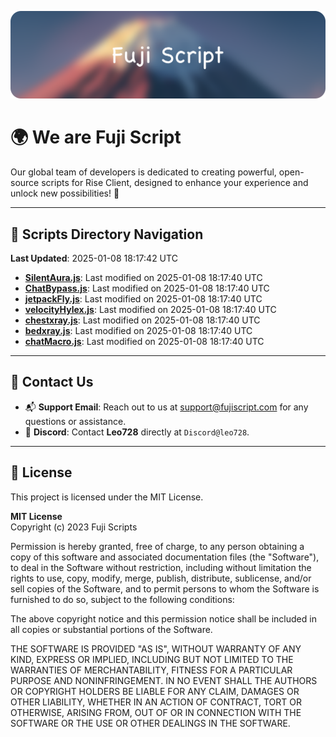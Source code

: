 ![Banner](.github/b.webp)

# 🌍 **We are Fuji Script**

Our global team of developers is dedicated to creating powerful, open-source scripts for Rise Client, designed to enhance your experience and unlock new possibilities! 🌟

---
<!-- SCRIPTS_NAVIGATION_START -->
## 📂 **Scripts Directory Navigation**

**Last Updated**: 2025-01-08 18:17:42 UTC

- **[SilentAura.js](scripts/SilentAura.js)**: Last modified on 2025-01-08 18:17:40 UTC
- **[ChatBypass.js](scripts/ChatBypass.js)**: Last modified on 2025-01-08 18:17:40 UTC
- **[jetpackFly.js](scripts/jetpackFly.js)**: Last modified on 2025-01-08 18:17:40 UTC
- **[velocityHylex.js](scripts/velocityHylex.js)**: Last modified on 2025-01-08 18:17:40 UTC
- **[chestxray.js](scripts/chestxray.js)**: Last modified on 2025-01-08 18:17:40 UTC
- **[bedxray.js](scripts/bedxray.js)**: Last modified on 2025-01-08 18:17:40 UTC
- **[chatMacro.js](scripts/chatMacro.js)**: Last modified on 2025-01-08 18:17:40 UTC

<!-- SCRIPTS_NAVIGATION_END -->

---

## 💬 **Contact Us**  
- 📬 **Support Email**: Reach out to us at [support@fujiscript.com](mailto:support@fujiscript.com) for any questions or assistance.  
- 💬 **Discord**: Contact **Leo728** directly at `Discord@leo728`.

---

## 📜 **License**

This project is licensed under the MIT License.  

**MIT License**  
Copyright (c) 2023 Fuji Scripts  

Permission is hereby granted, free of charge, to any person obtaining a copy of this software and associated documentation files (the "Software"), to deal in the Software without restriction, including without limitation the rights to use, copy, modify, merge, publish, distribute, sublicense, and/or sell copies of the Software, and to permit persons to whom the Software is furnished to do so, subject to the following conditions:  

The above copyright notice and this permission notice shall be included in all copies or substantial portions of the Software.  

THE SOFTWARE IS PROVIDED "AS IS", WITHOUT WARRANTY OF ANY KIND, EXPRESS OR IMPLIED, INCLUDING BUT NOT LIMITED TO THE WARRANTIES OF MERCHANTABILITY, FITNESS FOR A PARTICULAR PURPOSE AND NONINFRINGEMENT. IN NO EVENT SHALL THE AUTHORS OR COPYRIGHT HOLDERS BE LIABLE FOR ANY CLAIM, DAMAGES OR OTHER LIABILITY, WHETHER IN AN ACTION OF CONTRACT, TORT OR OTHERWISE, ARISING FROM, OUT OF OR IN CONNECTION WITH THE SOFTWARE OR THE USE OR OTHER DEALINGS IN THE SOFTWARE.  
